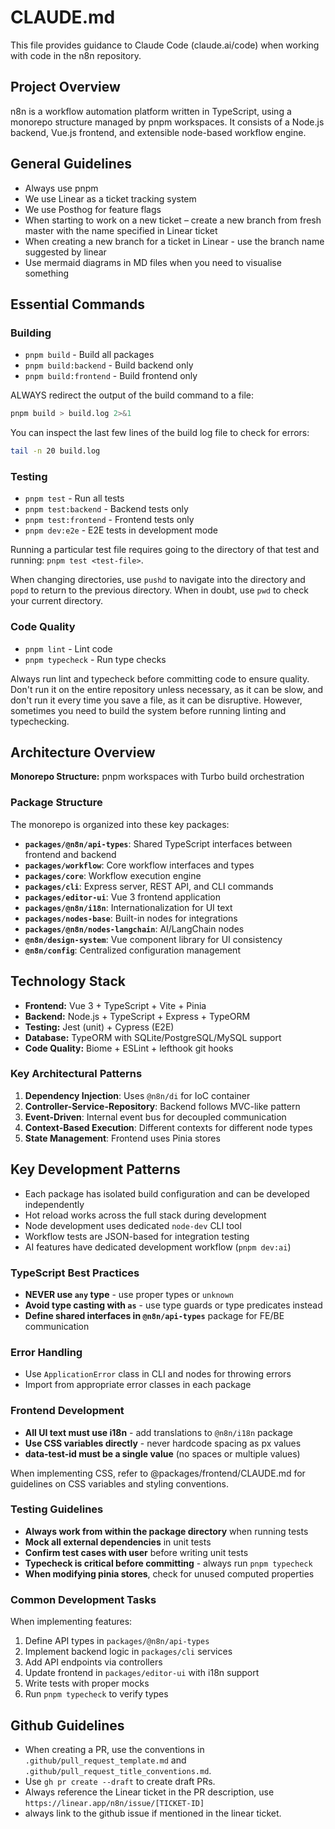 # CLAUDE.md

This file provides guidance to Claude Code (claude.ai/code) when working with
code in the n8n repository.

## Project Overview

n8n is a workflow automation platform written in TypeScript, using a monorepo
structure managed by pnpm workspaces. It consists of a Node.js backend, Vue.js
frontend, and extensible node-based workflow engine.

## General Guidelines

- Always use pnpm
- We use Linear as a ticket tracking system
- We use Posthog for feature flags
- When starting to work on a new ticket – create a new branch from fresh
  master with the name specified in Linear ticket
- When creating a new branch for a ticket in Linear - use the branch name
  suggested by linear
- Use mermaid diagrams in MD files when you need to visualise something

## Essential Commands

### Building
- `pnpm build` - Build all packages
- `pnpm build:backend` - Build backend only
- `pnpm build:frontend` - Build frontend only

ALWAYS redirect the output of the build command to a file:
```bash
pnpm build > build.log 2>&1
```

You can inspect the last few lines of the build log file to check for errors:
```bash
tail -n 20 build.log
```

### Testing
- `pnpm test` - Run all tests
- `pnpm test:backend` - Backend tests only
- `pnpm test:frontend` - Frontend tests only
- `pnpm dev:e2e` - E2E tests in development mode

Running a particular test file requires going to the directory of that test
and running: `pnpm test <test-file>`.

When changing directories, use `pushd` to navigate into the directory and
`popd` to return to the previous directory. When in doubt, use `pwd` to check
your current directory.

### Code Quality
- `pnpm lint` - Lint code
- `pnpm typecheck` - Run type checks

Always run lint and typecheck before committing code to ensure quality. Don't
run it on the entire repository unless necessary, as it can be slow, and don't
run it every time you save a file, as it can be disruptive. However, sometimes
you need to build the system before running linting and typechecking.

## Architecture Overview

**Monorepo Structure:** pnpm workspaces with Turbo build orchestration

### Package Structure

The monorepo is organized into these key packages:

- **`packages/@n8n/api-types`**: Shared TypeScript interfaces between frontend and backend
- **`packages/workflow`**: Core workflow interfaces and types
- **`packages/core`**: Workflow execution engine
- **`packages/cli`**: Express server, REST API, and CLI commands
- **`packages/editor-ui`**: Vue 3 frontend application
- **`packages/@n8n/i18n`**: Internationalization for UI text
- **`packages/nodes-base`**: Built-in nodes for integrations
- **`packages/@n8n/nodes-langchain`**: AI/LangChain nodes
- **`@n8n/design-system`**: Vue component library for UI consistency
- **`@n8n/config`**: Centralized configuration management

## Technology Stack

- **Frontend:** Vue 3 + TypeScript + Vite + Pinia
- **Backend:** Node.js + TypeScript + Express + TypeORM
- **Testing:** Jest (unit) + Cypress (E2E)
- **Database:** TypeORM with SQLite/PostgreSQL/MySQL support
- **Code Quality:** Biome + ESLint + lefthook git hooks

### Key Architectural Patterns

1. **Dependency Injection**: Uses `@n8n/di` for IoC container
2. **Controller-Service-Repository**: Backend follows MVC-like pattern
3. **Event-Driven**: Internal event bus for decoupled communication
4. **Context-Based Execution**: Different contexts for different node types
5. **State Management**: Frontend uses Pinia stores

## Key Development Patterns

- Each package has isolated build configuration and can be developed independently
- Hot reload works across the full stack during development
- Node development uses dedicated `node-dev` CLI tool
- Workflow tests are JSON-based for integration testing
- AI features have dedicated development workflow (`pnpm dev:ai`)

### TypeScript Best Practices
- **NEVER use `any` type** - use proper types or `unknown`
- **Avoid type casting with `as`** - use type guards or type predicates instead
- **Define shared interfaces in `@n8n/api-types`** package for FE/BE communication

### Error Handling
- Use `ApplicationError` class in CLI and nodes for throwing errors
- Import from appropriate error classes in each package

### Frontend Development
- **All UI text must use i18n** - add translations to `@n8n/i18n` package
- **Use CSS variables directly** - never hardcode spacing as px values
- **data-test-id must be a single value** (no spaces or multiple values)

When implementing CSS, refer to @packages/frontend/CLAUDE.md for guidelines on
CSS variables and styling conventions.

### Testing Guidelines
- **Always work from within the package directory** when running tests
- **Mock all external dependencies** in unit tests
- **Confirm test cases with user** before writing unit tests
- **Typecheck is critical before committing** - always run `pnpm typecheck`
- **When modifying pinia stores**, check for unused computed properties

### Common Development Tasks

When implementing features:
1. Define API types in `packages/@n8n/api-types`
2. Implement backend logic in `packages/cli` services
3. Add API endpoints via controllers
4. Update frontend in `packages/editor-ui` with i18n support
5. Write tests with proper mocks
6. Run `pnpm typecheck` to verify types

## Github Guidelines
- When creating a PR, use the conventions in
  `.github/pull_request_template.md` and
  `.github/pull_request_title_conventions.md`.
- Use `gh pr create --draft` to create draft PRs.
- Always reference the Linear ticket in the PR description,
  use `https://linear.app/n8n/issue/[TICKET-ID]`
- always link to the github issue if mentioned in the linear ticket.
